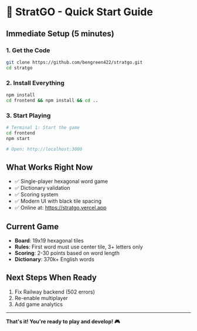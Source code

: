 # 🚀 StratGO - Quick Start Guide

## **Immediate Setup (5 minutes)**

### 1. **Get the Code**
```bash
git clone https://github.com/bengreen422/stratgo.git
cd stratgo
```

### 2. **Install Everything**
```bash
npm install
cd frontend && npm install && cd ..
```

### 3. **Start Playing**
```bash
# Terminal 1: Start the game
cd frontend
npm start

# Open: http://localhost:3000
```

## **What Works Right Now**
- ✅ Single-player hexagonal word game
- ✅ Dictionary validation
- ✅ Scoring system
- ✅ Modern UI with black tile spacing
- ✅ Online at: https://stratgo.vercel.app

## **Current Game**
- **Board**: 19x19 hexagonal tiles
- **Rules**: First word must use center tile, 3+ letters only
- **Scoring**: 2-30 points based on word length
- **Dictionary**: 370k+ English words

## **Next Steps When Ready**
1. Fix Railway backend (502 errors)
2. Re-enable multiplayer
3. Add game analytics

---
**That's it! You're ready to play and develop! 🎮** 